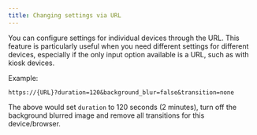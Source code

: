 ```yaml
---
title: Changing settings via URL
---
```


You can configure settings for individual devices through the URL. This feature is particularly useful when you need different settings for different devices, especially if the only input option available is a URL, such as with kiosk devices.

Example:
```http
https://{URL}?duration=120&background_blur=false&transition=none
```

The above would set `duration` to 120 seconds (2 minutes), turn off the background blurred image and remove all transitions for this device/browser.
